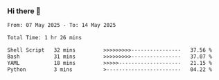 ### Hi there 👋

<!--
**ututono/ututono** is a ✨ _special_ ✨ repository because its `README.md` (this file) appears on your GitHub profile.

Here are some ideas to get you started:

- 🔭 I’m currently working on ...
- 🌱 I’m currently learning ...
- 👯 I’m looking to collaborate on ...
- 🤔 I’m looking for help with ...
- 💬 Ask me about ...
- 📫 How to reach me: ...
- 😄 Pronouns: ...
- ⚡ Fun fact: ...
-->



<!--START_SECTION:waka-->

```txt
From: 07 May 2025 - To: 14 May 2025

Total Time: 1 hr 26 mins

Shell Script   32 mins         >>>>>>>>>----------------   37.56 %
Bash           31 mins         >>>>>>>>>----------------   37.07 %
YAML           18 mins         >>>>>--------------------   21.15 %
Python         3 mins          >------------------------   04.22 %
```

<!--END_SECTION:waka-->
